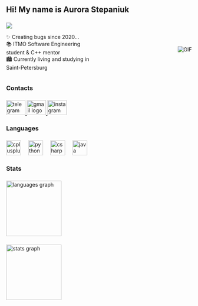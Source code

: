 <h2 align="left">Hi! My name is Aurora Stepaniuk</h2>

###

<div style="display: flex; align-items: center; gap: 20px;">
  <div style="flex: 1;">
    <div align="left">
      <img src="https://visitor-badge.laobi.icu/badge?page_id=Rorikss.Rorikss&left_color=rebeccapurple&right_color=hotpink&left_text=Views" />
    </div>
    <p align="left">
      ✨ Creating bugs since 2020...<br>
      📚 ITMO Software Engineering student & C++ mentor<br>
      🏙 Currently living and studying in Saint-Petersburg
    </p>
  </div>
  <div style="flex: 1; text-align: right;">
    <img src="https://media4.giphy.com/media/v1.Y2lkPTc5MGI3NjExajF5NjZrNmhsYXJnMXB5Z3ByNHNra3I1bHFrcGNjNXBsamVzZmp0aCZlcD12MV9pbnRlcm5hbF9naWZfYnlfaWQmY3Q9Zw/kBa3lyXcK5pcOJDUkW/giphy.gif" alt="GIF" style="max-width: 20%; height: auto;">
  </div>
</div>

###

<h3 align="left">Contacts</h3>

###

<div align="left">
  <a href="https://t.me/Rorikss" target="_blank">
    <img src="https://raw.githubusercontent.com/maurodesouza/profile-readme-generator/master/src/assets/icons/social/telegram/default.svg" width="52" height="40" alt="telegram logo"  />
  </a>
  <a href="avanta.sae@gmail.com" target="_blank">
    <img src="https://raw.githubusercontent.com/maurodesouza/profile-readme-generator/master/src/assets/icons/social/gmail/default.svg" width="52" height="40" alt="gmail logo"  />
  </a>
  <a href="https://www.instagram.com/rorikss?igsh=MXNhNm92dzNwM3E1eA==" target="_blank">
    <img src="https://raw.githubusercontent.com/maurodesouza/profile-readme-generator/master/src/assets/icons/social/instagram/default.svg" width="52" height="40" alt="instagram logo"  />
  </a>
</div>

###

<h3 align="left">Languages</h3>

###

<div align="left">
  <img src="https://cdn.jsdelivr.net/gh/devicons/devicon/icons/cplusplus/cplusplus-original.svg" height="40" alt="cplusplus logo"  />
  <img width="12" />
  <img src="https://cdn.jsdelivr.net/gh/devicons/devicon/icons/python/python-original.svg" height="40" alt="python logo"  />
  <img width="12" />
  <img src="https://cdn.jsdelivr.net/gh/devicons/devicon/icons/csharp/csharp-original.svg" height="40" alt="csharp logo"  />
  <img width="12" />
  <img src="https://cdn.jsdelivr.net/gh/devicons/devicon/icons/java/java-original.svg" height="40" alt="java logo"  />
</div>

###

<h3 align="left">Stats</h3>

###

<div align="left">
  <picture>
    <source srcset="https://github-readme-stats.vercel.app/api/top-langs?username=Rorikss&locale=en&hide_title=false&layout=compact&card_width=320&langs_count=5&theme=github_dark&hide_border=true&order=2" media="(prefers-color-scheme: dark)">
    <source srcset="https://github-readme-stats.vercel.app/api/top-langs?username=Rorikss&locale=en&hide_title=false&layout=compact&card_width=320&langs_count=5&theme=buefy&hide_border=true&order=2" media="(prefers-color-scheme: light)">
    <img src="https://github-readme-stats.vercel.app/api/top-langs?username=Rorikss&locale=en&hide_title=false&layout=compact&card_width=320&langs_count=5&theme=default&hide_border=true&order=2" height="150" alt="languages graph">
  </picture>
</div>

###

<div align="left">
  <picture>
    <source srcset="https://github-readme-stats.vercel.app/api?username=Rorikss&hide_title=false&hide_rank=false&show_icons=true&include_all_commits=true&count_private=true&disable_animations=false&theme=github_dark&locale=en&hide_border=true&order=1" media="(prefers-color-scheme: dark)">
    <source srcset="https://github-readme-stats.vercel.app/api?username=Rorikss&hide_title=false&hide_rank=false&show_icons=true&include_all_commits=true&count_private=true&disable_animations=false&theme=buefy&locale=en&hide_border=true&order=1" media="(prefers-color-scheme: light)">
    <img src="https://github-readme-stats.vercel.app/api?username=Rorikss&hide_title=false&hide_rank=false&show_icons=true&include_all_commits=true&count_private=true&disable_animations=false&theme=default&locale=en&hide_border=true&order=1" height="150" alt="stats graph">
  </picture>
</div>

